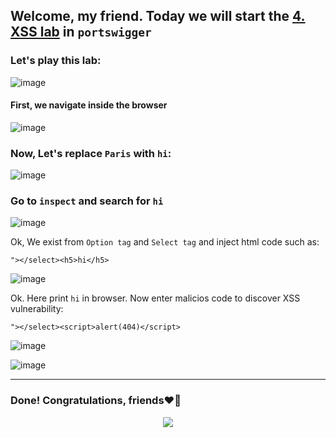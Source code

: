 ## Welcome, my friend. Today we will start the [4. XSS lab](https://portswigger.net/web-security/cross-site-scripting/dom-based/lab-document-write-sink-inside-select-element) in ```portswigger```
### Let's play this lab:

![image](https://github.com/user-attachments/assets/89849ada-2c09-49df-a567-2d12fe2c9ae8)

#### First, we navigate inside the browser

![image](https://github.com/user-attachments/assets/d93339dd-e894-42cf-8e82-abe4d0473ead)

### Now,  Let's replace ```Paris``` with ```hi```:

![image](https://github.com/user-attachments/assets/84acf194-6cfa-4b1d-ba07-e78bcbad9232)

### Go to ```inspect``` and search for ```hi```


![image](https://github.com/user-attachments/assets/d09c3153-c2bc-4c74-ad55-21017266a432)


Ok, We exist from ```Option tag``` and ```Select tag``` and inject html code such as:

```
"></select><h5>hi</h5>
```

![image](https://github.com/user-attachments/assets/7564f8d7-b77c-4945-8ea2-f23f4c41bbb1)

Ok. Here print ```hi``` in browser. Now enter malicios code to discover XSS vulnerability:

```
"></select><script>alert(404)</script>
```

![image](https://github.com/user-attachments/assets/ca80609d-5d76-44f0-85a4-89e763e0da96)

![image](https://github.com/user-attachments/assets/2a925c2e-e398-4107-a28c-7671e41d302f)

-------

### Done! Congratulations, friends❤️‍🔥


<p align="center">
<img src="https://github.com/user-attachments/assets/644290f2-e0f3-4e6e-8df5-aa313cfe126e" >
</p>










